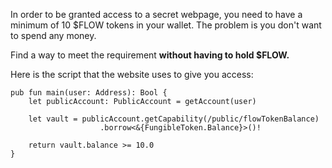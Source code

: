 In order to be granted access to a secret webpage, you need to have a minimum of 10 $FLOW tokens in your wallet. The problem is you don't want to spend any money. 

Find a way to meet the requirement **without having to hold $FLOW.**

Here is the script that the website uses to give you access:
```cadence
pub fun main(user: Address): Bool {
    let publicAccount: PublicAccount = getAccount(user)

    let vault = publicAccount.getCapability(/public/flowTokenBalance)
                    .borrow<&{FungibleToken.Balance}>()!

    return vault.balance >= 10.0
}
```